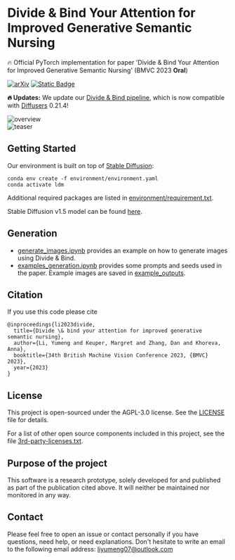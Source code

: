 
# Divide & Bind Your Attention for Improved Generative Semantic Nursing     

:fire:  Official PyTorch implementation for paper 'Divide & Bind Your Attention for Improved Generative Semantic Nursing' (BMVC 2023 **Oral**)


[![arXiv](https://img.shields.io/badge/arXiv-2307.10864-red)](https://arxiv.org/pdf/2307.10864.pdf)    [![Static Badge](https://img.shields.io/badge/Project%20Page-BMVC%20Oral-blue)](https://sites.google.com/view/divide-and-bind)

**:fire: Updates:** We update our [Divide & Bind pipeline](divide_and_bind/pipeline_divide_and_bind_latest.py), which is now compatible with [Diffusers](https://github.com/huggingface/diffusers) 0.21.4!

![overview](docs/overview.png)   
![teaser](docs/teaser.png)   


## Getting Started

Our environment is built on top of [Stable Diffusion](https://github.com/CompVis/stable-diffusion):
```
conda env create -f environment/environment.yaml  
conda activate ldm
```
Additional required packages are listed in [environment/requirement.txt](environment/requirement.txt).    

Stable Diffusion v1.5 model can be found [here](https://huggingface.co/runwayml/stable-diffusion-v1-5).

## Generation

 - [generate_images.ipynb](generate_images.ipynb) provides an example on how to generate images using Divide & Bind.
 -  [examples_generation.ipynb](examples_generation.ipynb) provides some prompts and seeds used in the paper. Example images are saved in [example_outputs](example_outputs).

## Citation
If you use this code please cite

```
@inproceedings{li2023divide,
  title={Divide \& bind your attention for improved generative semantic nursing},
  author={Li, Yumeng and Keuper, Margret and Zhang, Dan and Khoreva, Anna},
  booktitle={34th British Machine Vision Conference 2023, {BMVC} 2023},
  year={2023}
}
```


## License

This project is open-sourced under the AGPL-3.0 license. See the
[LICENSE](LICENSE) file for details.

For a list of other open source components included in this project, see the
file [3rd-party-licenses.txt](3rd-party-licenses.txt).


## Purpose of the project

This software is a research prototype, solely developed for and published as
part of the publication cited above. It will neither be
maintained nor monitored in any way.


## Contact
Please feel free to open an issue or contact personally if you have questions, need help, or need explanations. Don't hesitate to write an email to the following email address:
liyumeng07@outlook.com  
